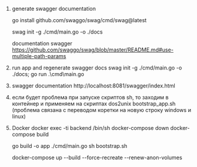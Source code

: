 1. generate swagger documentation

   go install github.com/swaggo/swag/cmd/swag@latest

   swag init -g ./cmd/main.go -o ./docs

   documentation swagger
   https://github.com/swaggo/swag/blob/master/README.md#use-multiple-path-params

2. run app and regenerate swagger docs
   swag init -g ./cmd/main.go -o ./docs; go run .\cmd\main.go

3. swagger documentation
   http://localhost:8081/swagger/index.html

4. если будет проблема при запуске скриптов sh,
   то заходим в контейнер и применяем на скриптах
   dos2unix bootstrap_app.sh
   (проблема связана с переводом коретки на новую строку windows и linux)

5. Docker
   docker exec -ti backend /bin/sh
   docker-compose down
   docker-compose build

   go build -o app ./cmd/main.go
   sh bootstrap.sh

   docker-compose up --build --force-recreate --renew-anon-volumes
